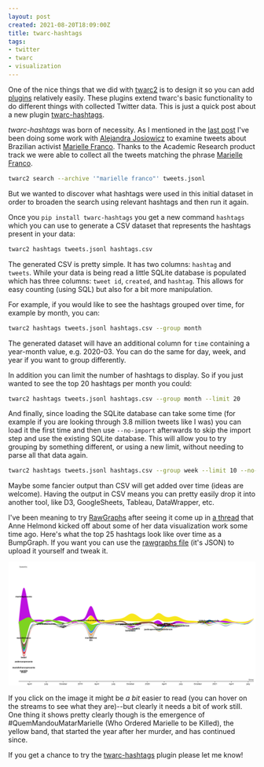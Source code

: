 ```yaml
---
layout: post
created: 2021-08-20T18:09:00Z
title: twarc-hashtags
tags:
- twitter
- twarc
- visualization
---
```


One of the nice things that we did with [twarc2] is to design it so you can add
[plugins] relatively easily. These plugins extend twarc's basic functionality
to do different things with collected Twitter data. This is just a quick post
about a new plugin [twarc-hashtags].

*twarc-hashtags* was born of necessity. As I mentioned in the [last post] I've
been doing some work with [Alejandra Josiowicz] to examine tweets about
Brazilian activist [Marielle Franco]. Thanks to the Academic Research product
track we were able to collect all the tweets matching the phrase [Marielle
Franco].

```bash
twarc2 search --archive '"marielle franco"' tweets.jsonl
```


But we wanted to discover what hashtags were used in this initial dataset in
order to broaden the search using relevant hashtags and then run it again.

Once you `pip install twarc-hashtags` you get a new command `hashtags` which
you can use to generate a CSV dataset that represents the hashtags present in
your data:

```bash
twarc2 hashtags tweets.jsonl hashtags.csv
```

The generated CSV is pretty simple. It has two columns: `hashtag` and `tweets`.
While your data is being read a little SQLite database is populated which has
three columns: `tweet id`, `created`, and `hashtag`. This allows for easy
counting (using SQL) but also for a bit more manipulation. 

For example, if you would like to see the hashtags grouped over time, for
example by month, you can:

```bash
twarc2 hashtags tweets.jsonl hashtags.csv --group month
```

The generated dataset will have an additional column for `time` containing
a year-month value, e.g. 2020-03. You can do the same for day, week, and year
if you want to group differently.

In addition you can limit the number of hashtags to display. So if you just
wanted to see the top 20 hashtags per month you could:

```bash
twarc2 hashtags tweets.jsonl hashtags.csv --group month --limit 20
```

And finally, since loading the SQLite database can take some time (for example
if you are looking through 3.8 million tweets like I was) you can load it the
first time and then use `--no-import` afterwards to skip the import step and
use the existing SQLite database. This will allow you to try grouping by
something different, or using a new limit, without needing to parse all that
data again.

```bash
twarc2 hashtags tweets.jsonl hashtags.csv --group week --limit 10 --no-import
```

Maybe some fancier output than CSV will get added over time (ideas are
welcome). Having the output in CSV means you can pretty easily drop it into
another tool, like D3, GoogleSheets, Tableau, DataWrapper, etc.

I've been meaning to try [RawGraphs] after seeing it come up in [a thread] that
Anne Helmond kicked off about some of her data visualization work some time
ago. Here's what the top 25 hashtags look like over time as a BumpGraph. If you
want you can use the [rawgraphs file] (it's JSON) to upload it yourself and
tweak it.

<a href="/images/marielle-franco-hashtags.svg"><img src="/images/marielle-franco-hashtags.svg" class="img-responsive"/></a>

If you click on the image it might be *a bit* easier to read (you can hover on
the streams to see what they are)--but clearly it needs a bit of work still.
One thing it shows pretty clearly though is the emergence of
#QuemMandouMatarMarielle (Who Ordered Marielle to be Killed), the yellow band,
that started the year after her murder, and has continued since.

If you get a chance to try the [twarc-hashtags] plugin please let me know!

[last post]: https://inkdroid.org/2021/08/17/delete/
[Alejandra Josiowicz]: https://twitter.com/AleJosiowicz
[Marielle Franco]: https://en.wikipedia.org/wiki/Marielle_Franco
[DataWrapper]: https://datawrapper.de
[twarc2]: https://twarc-project.readthedocs.io/en/latest/twarc2/
[plugins]: https://twarc-project.readthedocs.io/en/latest/plugins/
[twarc-hashtags]: https://pypi.org/project/twarc-hashtags/
[a thread]: https://twitter.com/silvertje/status/1180122512929280001
[rawgraphs file]: /images/marielle-franco-hashtags.rawgraphs
[RawGraphs]: https://rawgraphs.io

